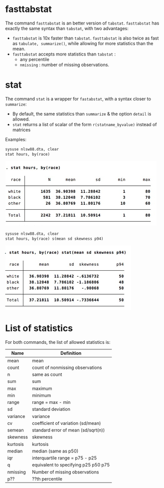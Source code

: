 # fasttabstat

The command `fasttabstat` is an better version of `tabstat`. `fasttabstat` has exactly the same syntax than `tabstat`, with two advantages:
- `fasttabstat`  is 10x faster than `tabstat`. `fasttabstat` is also twice as fast as `tabulate, summarize()`, while allowing for more statistics than the mean.
- `fasttabstat` accepts more statistics than `tabstat` : 
	- any percentile 
	- `nmissing` : number of missing observations.


# stat
The command `stat` is a wrapper for `fastabstat`, with a syntax closer to `summarize`:
-  By default, the same statistics than `summarize` & the option `detail` is allowed.
- `stat` returns a list of scalar of the form `r(statname_byvalue)` instead of matrices


Examples:
```
sysuse nlsw88.dta, clear
stat hours, by(race) 
```
![](img/sum.jpg)

```
sysuse nlsw88.dta, clear
stat hours, by(race) s(mean sd skewness p94)
```
![](img/sum2.jpg)


# List of statistics

For both commands, the list of allowed statistics is:

Name | Definition
---|---
mean          | mean
count         | count of nonmissing observations
n             | same as count
sum           | sum
max           | maximum
min           | minimum
range         | range = max - min
sd            | standard deviation
variance      | variance
cv            | coefficient of variation (sd/mean)
semean        | standard error of mean (sd/sqrt(n))
skewness      | skewness
kurtosis      | kurtosis
median        | median (same as p50)
iqr           | interquartile range = p75 - p25
q             | equivalent to specifying p25 p50 p75
nmissing	|	Number of missing observations
p??			|	??th percentile

